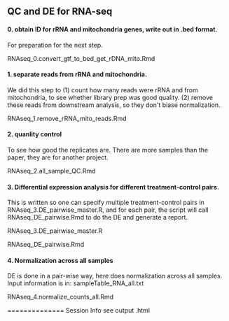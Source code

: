## QC and DE for RNA-seq

#### 0. obtain ID for rRNA and mitochondria genes, write out in .bed format.
For preparation for the next step.

RNAseq_0.convert_gtf_to_bed_get_rDNA_mito.Rmd


#### 1. separate reads from rRNA and mitochondria. 
We did this step to (1) count how many reads were rRNA and from mitochondria, to see whether library prep was good quality. (2) remove these reads from downstream analysis, so they don't biase normalization. 

RNAseq_1.remove_rRNA_mito_reads.Rmd


#### 2. quanlity control
To see how good the replicates are. There are more samples than the paper, they are for another project.

RNAseq_2.all_sample_QC.Rmd


#### 3. Differential expression analysis for different treatment-control pairs. 
This is written so one can specify multiple treatment-control pairs in RNAseq_3.DE_pairwise_master.R, and for each pair, the script will call RNAseq_DE_pairwise.Rmd to do the DE and generate a report. 

RNAseq_3.DE_pairwise_master.R

RNAseq_DE_pairwise.Rmd


#### 4. Normalization across all samples
DE is done in a pair-wise way, here does normalization across all samples. Input information is in: sampleTable_RNA_all.txt

RNAseq_4.normalize_counts_all.Rmd

============== 
Session Info see output .html
